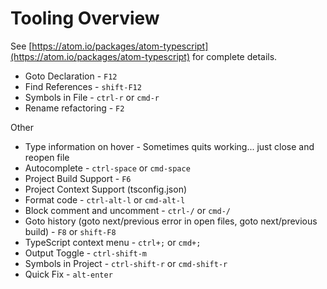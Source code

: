 
# Tooling Overview

See [https://atom.io/packages/atom-typescript](https://atom.io/packages/atom-typescript) for complete details.

* Goto Declaration - `F12`
* Find References - `shift-F12`
* Symbols in File - `ctrl-r` or `cmd-r`
* Rename refactoring - `F2`

Other

* Type information on hover - Sometimes quits working... just close and reopen file
* Autocomplete - `ctrl-space` or `cmd-space`
* Project Build Support - `F6`
* Project Context Support (tsconfig.json)
* Format code - `ctrl-alt-l` or `cmd-alt-l`
* Block comment and uncomment - `ctrl-/` or `cmd-/`
* Goto history (goto next/previous error in open files, goto next/previous build) - `F8` or `shift-F8`
* TypeScript context menu - `ctrl+;` or `cmd+;`
* Output Toggle - `ctrl-shift-m`
* Symbols in Project - `ctrl-shift-r` or `cmd-shift-r`
* Quick Fix - `alt-enter`

